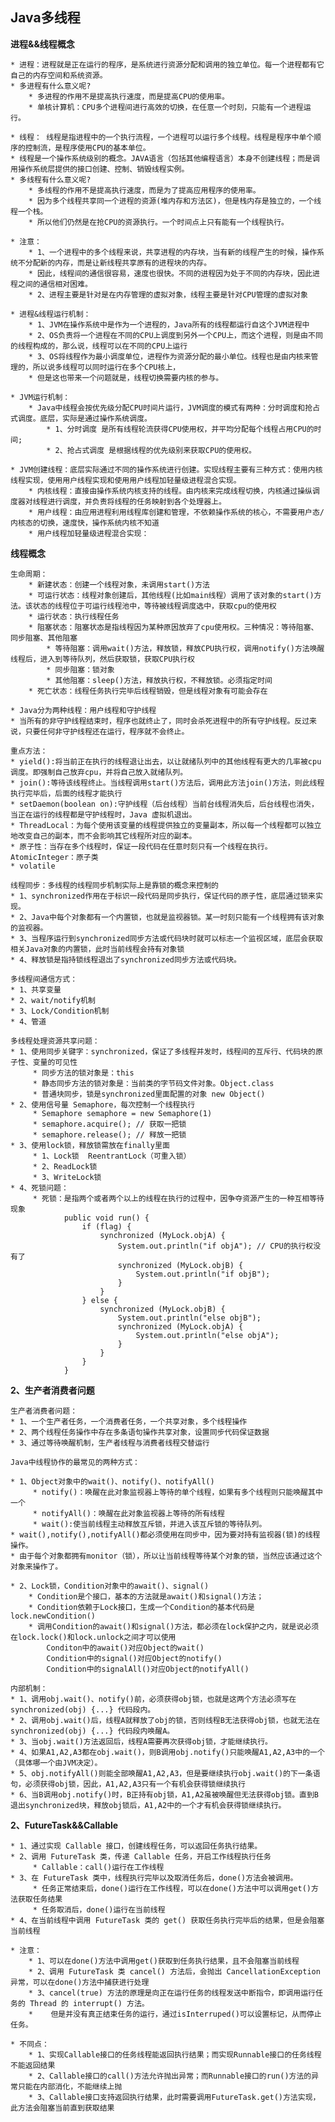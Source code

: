 ## Java多线程 ##

**进程&&线程概念**
	
 	* 进程：进程就是正在运行的程序，是系统进行资源分配和调用的独立单位。每一个进程都有它自己的内存空间和系统资源。
 	* 多进程有什么意义呢?
		* 多进程的作用不是提高执行速度，而是提高CPU的使用率。
 		* 单核计算机：CPU多个进程间进行高效的切换，在任意一个时刻，只能有一个进程运行。

	* 线程： 线程是指进程中的一个执行流程，一个进程可以运行多个线程。线程是程序中单个顺序的控制流，是程序使用CPU的基本单位。
	* 线程是一个操作系统级别的概念。JAVA语言（包括其他编程语言）本身不创建线程；而是调用操作系统层提供的接口创建、控制、销毁线程实例。
	* 多线程有什么意义呢?
 	 	* 多线程的作用不是提高执行速度，而是为了提高应用程序的使用率。 
 	 	* 因为多个线程共享同一个进程的资源(堆内存和方法区)，但是栈内存是独立的，一个线程一个栈。
 	 	* 所以他们仍然是在抢CPU的资源执行。一个时间点上只有能有一个线程执行。

	* 注意：
		* 1、一个进程中的多个线程来说，共享进程的内存块，当有新的线程产生的时候，操作系统不分配新的内存，而是让新线程共享原有的进程块的内存。
		* 因此，线程间的通信很容易，速度也很快。不同的进程因为处于不同的内存块，因此进程之间的通信相对困难。
		* 2、进程主要是针对是在内存管理的虚拟对象，线程主要是针对CPU管理的虚拟对象

	* 进程&线程运行机制：
		* 1、JVM在操作系统中是作为一个进程的，Java所有的线程都运行自这个JVM进程中
		* 2、OS负责将一个进程在不同的CPU上调度到另外一个CPU上，而这个进程，则是由不同的线程构成的，那么说，线程可以在不同的CPU上运行
		* 3、OS将线程作为最小调度单位，进程作为资源分配的最小单位。线程也是由内核来管理的，所以说多线程可以同时运行在多个CPU核上，
		* 但是这也带来一个问题就是，线程切换需要内核的参与。
	
	* JVM运行机制：
		* Java中线程会按优先级分配CPU时间片运行，JVM调度的模式有两种：分时调度和抢占式调度。底层，实际是通过操作系统调度。
			* 1、分时调度 是所有线程轮流获得CPU使用权，并平均分配每个线程占用CPU的时间;
			* 2、抢占式调度 是根据线程的优先级别来获取CPU的使用权。

	* JVM创建线程：底层实际通过不同的操作系统进行创建。实现线程主要有三种方式：使用内核线程实现，使用用户线程实现和使用用户线程加轻量级进程混合实现。
		* 内核线程：直接由操作系统内核支持的线程。由内核来完成线程切换，内核通过操纵调度器对线程进行调度，并负责将线程的任务映射到各个处理器上。
		* 用户线程：由应用进程利用线程库创建和管理，不依赖操作系统的核心，不需要用户态/内核态的切换，速度快，操作系统内核不知道
		* 用户线程加轻量级进程混合实现：

**线程概念**
	
	生命周期：
		* 新建状态：创建一个线程对象，未调用start()方法
		* 可运行状态：线程对象创建后，其他线程(比如main线程）调用了该对象的start()方法。该状态的线程位于可运行线程池中，等待被线程调度选中，获取cpu的使用权 
		* 运行状态：执行线程任务
		* 阻塞状态：阻塞状态是指线程因为某种原因放弃了cpu使用权。三种情况：等待阻塞、同步阻塞、其他阻塞
			* 等待阻塞：调用wait()方法，释放锁，释放CPU执行权，调用notify()方法唤醒线程后，进入到等待队列，然后获取锁，获取CPU执行权
			* 同步阻塞：锁对象
			* 其他阻塞：sleep()方法，释放执行权，不释放锁。必须指定时间
		* 死亡状态：线程任务执行完毕后线程销毁，但是线程对象有可能会存在

	* Java分为两种线程：用户线程和守护线程
	* 当所有的非守护线程结束时，程序也就终止了，同时会杀死进程中的所有守护线程。反过来说，只要任何非守护线程还在运行，程序就不会终止。

	重点方法：
	* yield():将当前正在执行的线程退让出去，以让就绪队列中的其他线程有更大的几率被cpu调度。即强制自己放弃cpu，并将自己放入就绪队列。
	* join():等待该线程终止。当线程调用start()方法后，调用此方法join()方法，则此线程执行完毕后，后面的线程才能执行 
 	* setDaemon(boolean on):守护线程（后台线程）当前台线程消失后，后台线程也消失，当正在运行的线程都是守护线程时，Java 虚拟机退出。 
 	* ThreadLocal：为每个使用该变量的线程提供独立的变量副本，所以每一个线程都可以独立地改变自己的副本，而不会影响其它线程所对应的副本。
 	* 原子性：当存在多个线程时，保证一段代码在任意时刻只有一个线程在执行。AtomicInteger：原子类
 	* volatile

	线程同步：多线程的线程同步机制实际上是靠锁的概念来控制的
	* 1、synchronized作用在于标识一段代码是同步执行，保证代码的原子性，底层通过锁来实现。
	* 2、Java中每个对象都有一个内置锁，也就是监视器锁。某一时刻只能有一个线程拥有该对象的监视器。 
	* 3、当程序运行到synchronized同步方法或代码块时就可以标志一个监视区域，底层会获取相关Java对象的内置锁，此时当前线程会持有对象锁
	* 4、释放锁是指持锁线程退出了synchronized同步方法或代码块。

	多线程间通信方式：
	* 1、共享变量
	* 2、wait/notify机制
	* 3、Lock/Condition机制
	* 4、管道

	多线程处理资源共享问题：
	* 1、使用同步关键字：synchronized，保证了多线程并发时，线程间的互斥行、代码块的原子性、变量的可见性 
		 * 同步方法的锁对象是：this
		 * 静态同步方法的锁对象是：当前类的字节码文件对象。Object.class
		 * 普通块同步，锁是synchronized里面配置的对象 new Object()
	* 2、使用信号量 Semaphore，每次控制一个线程执行
		 * Semaphore semaphore = new Semaphore(1)
		 * semaphore.acquire(); // 获取一把锁
		 * semaphore.release(); // 释放一把锁 
	* 3、使用lock锁，释放锁需放在finally里面 
		 * 1、Lock锁  ReentrantLock（可重入锁）
		 * 2、ReadLock锁
		 * 3、WriteLock锁
	* 4、死锁问题：
		 * 死锁：是指两个或者两个以上的线程在执行的过程中，因争夺资源产生的一种互相等待现象
				public void run() {
					if (flag) {
						synchronized (MyLock.objA) {
							System.out.println("if objA"); // CPU的执行权没有了
							synchronized (MyLock.objB) {
								System.out.println("if objB");
							}
						}
					} else {
						synchronized (MyLock.objB) {
							System.out.println("else objB");
							synchronized (MyLock.objA) {
								System.out.println("else objA");
							}
						}
					}   
				}
	

**2、生产者消费者问题**

	生产者消费者问题：
	* 1、一个生产者任务，一个消费者任务，一个共享对象，多个线程操作
	* 2、两个线程任务操作中存在多条语句操作共享对象，设置同步代码保证数据
	* 3、通过等待唤醒机制，生产者线程与消费者线程交替运行

    Java中线程协作的最常见的两种方式：

	* 1、Object对象中的wait()、notify()、notifyAll()
		 * notify()：唤醒在此对象监视器上等待的单个线程，如果有多个线程则只能唤醒其中一个
		 * notifyAll()：唤醒在此对象监视器上等待的所有线程
		 * wait():使当前线程主动释放互斥锁，并进入该互斥锁的等待队列。
	* wait(),notify(),notifyAll()都必须使用在同步中，因为要对持有监视器(锁)的线程操作。
	* 由于每个对象都拥有monitor（锁），所以让当前线程等待某个对象的锁，当然应该通过这个对象来操作了。

	* 2、Lock锁，Condition对象中的await()、signal()
		* Condition是个接口，基本的方法就是await()和signal()方法；
		* Condition依赖于Lock接口，生成一个Condition的基本代码是lock.newCondition() 
     	* 调用Condition的await()和signal()方法，都必须在lock保护之内，就是说必须在lock.lock()和lock.unlock之间才可以使用
			Conditon中的await()对应Object的wait()
			Condition中的signal()对应Object的notify()
			Condition中的signalAll()对应Object的notifyAll()

	内部机制：
	* 1、调用obj.wait()、notify()前，必须获得obj锁，也就是这两个方法必须写在synchronized(obj) {...} 代码段内。
	* 2、调用obj.wait()后，线程A就释放了obj的锁，否则线程B无法获得obj锁，也就无法在synchronized(obj) {...} 代码段内唤醒A。
	* 3、当obj.wait()方法返回后，线程A需要再次获得obj锁，才能继续执行。
	* 4、如果A1,A2,A3都在obj.wait()，则B调用obj.notify()只能唤醒A1,A2,A3中的一个（具体哪一个由JVM决定）。
	* 5、obj.notifyAll()则能全部唤醒A1,A2,A3，但是要继续执行obj.wait()的下一条语句，必须获得obj锁，因此，A1,A2,A3只有一个有机会获得锁继续执行
 	* 6、当B调用obj.notify()时，B正持有obj锁，A1,A2虽被唤醒但无法获得obj锁。直到B退出synchronized块，释放obj锁后，A1,A2中的一个才有机会获得锁继续执行。
		 	
**2、FutureTask&&Callable**

	* 1、通过实现 Callable 接口，创建线程任务，可以返回任务执行结果。
	* 2、调用 FutureTask 类，传递 Callable 任务，开启工作线程执行任务
		 * Callable：call()运行在工作线程
	* 3、在 FutureTask 类中，线程执行完毕以及取消任务后，done()方法会被调用。
		 * 任务正常结束后，done()运行在工作线程，可以在done()方法中可以调用get()方法获取任务结果
		 * 任务取消后，done()运行在当前线程
	* 4、在当前线程中调用 FutureTask 类的 get() 获取任务执行完毕后的结果，但是会阻塞当前线程
	
	* 注意：
		* 1、可以在done()方法中调用get()获取到任务执行结果，且不会阻塞当前线程
		* 2、调用 FutureTask 类 cancel() 方法后，会抛出 CancellationException 异常，可以在done()方法中捕获进行处理
		* 3、cancel(true) 方法的原理是向正在运行任务的线程发送中断指令，即调用运行任务的 Thread 的 interrupt() 方法。
		*    但是并没有真正结束任务的运行，通过isInterruped()可以设置标记，从而停止任务。
		
	* 不同点：
    	* 1、实现Callable接口的任务线程能返回执行结果；而实现Runnable接口的任务线程不能返回结果
   		* 2、Callable接口的call()方法允许抛出异常；而Runnable接口的run()方法的异常只能在内部消化，不能继续上抛
		* 3、Callable接口支持返回执行结果，此时需要调用FutureTask.get()方法实现，此方法会阻塞当前直到获取结果